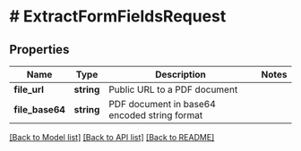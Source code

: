 # # ExtractFormFieldsRequest

## Properties

Name | Type | Description | Notes
------------ | ------------- | ------------- | -------------
**file_url** | **string** | Public URL to a PDF document |
**file_base64** | **string** | PDF document in base64 encoded string format |

[[Back to Model list]](../../README.md#models) [[Back to API list]](../../README.md#endpoints) [[Back to README]](../../README.md)
